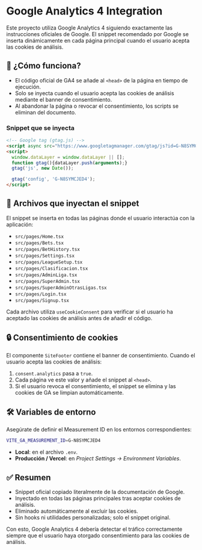 # Google Analytics 4 Integration

Este proyecto utiliza Google Analytics 4 siguiendo exactamente las instrucciones oficiales de Google. El snippet recomendado por Google se inserta dinámicamente en cada página principal cuando el usuario acepta las cookies de análisis.

## 🚀 ¿Cómo funciona?

- El código oficial de GA4 se añade al `<head>` de la página en tiempo de ejecución.
- Solo se inyecta cuando el usuario acepta las cookies de análisis mediante el banner de consentimiento.
- Al abandonar la página o revocar el consentimiento, los scripts se eliminan del documento.

### Snippet que se inyecta
```html
<!-- Google tag (gtag.js) -->
<script async src="https://www.googletagmanager.com/gtag/js?id=G-N8SYMCJED4"></script>
<script>
  window.dataLayer = window.dataLayer || [];
  function gtag(){dataLayer.push(arguments);}
  gtag('js', new Date());

  gtag('config', 'G-N8SYMCJED4');
</script>
```

## 🧩 Archivos que inyectan el snippet
El snippet se inserta en todas las páginas donde el usuario interactúa con la aplicación:

- `src/pages/Home.tsx`
- `src/pages/Bets.tsx`
- `src/pages/BetHistory.tsx`
- `src/pages/Settings.tsx`
- `src/pages/LeagueSetup.tsx`
- `src/pages/Clasificacion.tsx`
- `src/pages/AdminLiga.tsx`
- `src/pages/SuperAdmin.tsx`
- `src/pages/SuperAdminOtrasLigas.tsx`
- `src/pages/Login.tsx`
- `src/pages/Signup.tsx`

Cada archivo utiliza `useCookieConsent` para verificar si el usuario ha aceptado las cookies de análisis antes de añadir el código.

## 🔒 Consentimiento de cookies
El componente `SiteFooter` contiene el banner de consentimiento. Cuando el usuario acepta las cookies de análisis:

1. `consent.analytics` pasa a `true`.
2. Cada página ve este valor y añade el snippet al `<head>`.
3. Si el usuario revoca el consentimiento, el snippet se elimina y las cookies de GA se limpian automáticamente.

## 🛠️ Variables de entorno
Asegúrate de definir el Measurement ID en los entornos correspondientes:

```bash
VITE_GA_MEASUREMENT_ID=G-N8SYMCJED4
```

- **Local**: en el archivo `.env`.
- **Producción / Vercel**: en *Project Settings → Environment Variables*.

## ✅ Resumen
- Snippet oficial copiado literalmente de la documentación de Google.
- Inyectado en todas las páginas principales tras aceptar cookies de análisis.
- Eliminado automáticamente al excluir las cookies.
- Sin hooks ni utilidades personalizadas; solo el snippet original.

Con esto, Google Analytics 4 debería detectar el tráfico correctamente siempre que el usuario haya otorgado consentimiento para las cookies de análisis.
